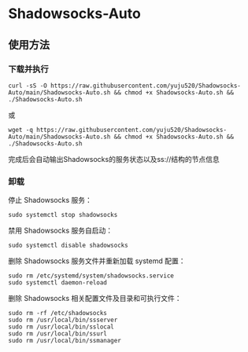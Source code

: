 # Shadowsocks-Auto

## 使用方法

### 下载并执行
```
curl -sS -O https://raw.githubusercontent.com/yuju520/Shadowsocks-Auto/main/Shadowsocks-Auto.sh && chmod +x Shadowsocks-Auto.sh && ./Shadowsocks-Auto.sh
```
或
```
wget -q https://raw.githubusercontent.com/yuju520/Shadowsocks-Auto/main/Shadowsocks-Auto.sh && chmod +x Shadowsocks-Auto.sh && ./Shadowsocks-Auto.sh
```

完成后会自动输出Shadowsocks的服务状态以及ss://结构的节点信息

### 卸载
停止 Shadowsocks 服务：
```
sudo systemctl stop shadowsocks
```

禁用 Shadowsocks 服务自启动：
```
sudo systemctl disable shadowsocks
```

删除 Shadowsocks 服务文件并重新加载 systemd 配置：
```
sudo rm /etc/systemd/system/shadowsocks.service
sudo systemctl daemon-reload
```

删除 Shadowsocks 相关配置文件及目录和可执行文件：
```
sudo rm -rf /etc/shadowsocks
sudo rm /usr/local/bin/ssserver
sudo rm /usr/local/bin/sslocal
sudo rm /usr/local/bin/ssurl
sudo rm /usr/local/bin/ssmanager
```
